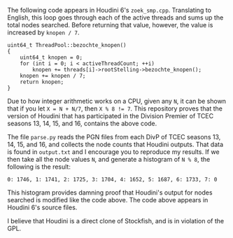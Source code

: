 The following code appears in Houdini 6's ``zoek_smp.cpp``. Translating to English, this loop goes through each of the active threads and sums up the total nodes searched. Before returning that value, however, the value is increased by ``knopen / 7``.

```
uint64_t ThreadPool::bezochte_knopen()
{
	uint64_t knopen = 0;
	for (int i = 0; i < activeThreadCount; ++i)
		knopen += threads[i]->rootStelling->bezochte_knopen();
	knopen += knopen / 7;
	return knopen;
}
```

Due to how integer arithmetic works on a CPU, given any ``N``, it can be shown that if you let ``X = N + N/7``, then ``X % 8 != 7``. This repository proves that the version of Houdini that has participated in the Division Premier of TCEC seasons 13, 14, 15, and 16, contains the above code.

The file ``parse.py`` reads the PGN files from each DivP of TCEC seasons 13, 14, 15, and 16, and collects the node counts that Houdini outputs. That data is found in ``output.txt`` and I encourage you to reproduce my results. If we then take all the node values ``N``, and generate a histogram of ``N % 8``, the following is the result:

``0: 1746, 1: 1741, 2: 1725, 3: 1704, 4: 1652, 5: 1687, 6: 1733, 7: 0``

This histogram provides damning proof that Houdini's output for nodes searched is modified like the code above. The code above appears in Houdini 6's source files.

I believe that Houdini is a direct clone of Stockfish, and is in violation of the GPL.
